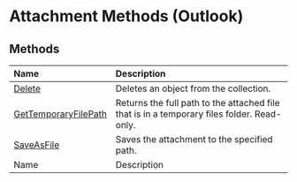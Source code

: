 
# Attachment Methods (Outlook)

## Methods



|**Name**|**Description**|
|:-----|:-----|
| [Delete](6c1b8048-2985-9fc1-dc67-79762bcafd58.md)|Deletes an object from the collection.|
| [GetTemporaryFilePath](3313582b-6241-7a59-0c03-b8af36a17d3d.md)|Returns the full path to the attached file that is in a temporary files folder. Read-only.|
| [SaveAsFile](d755261a-d551-f3a1-1b20-d87d4d9c38ae.md)|Saves the attachment to the specified path.|
|Name|Description|
